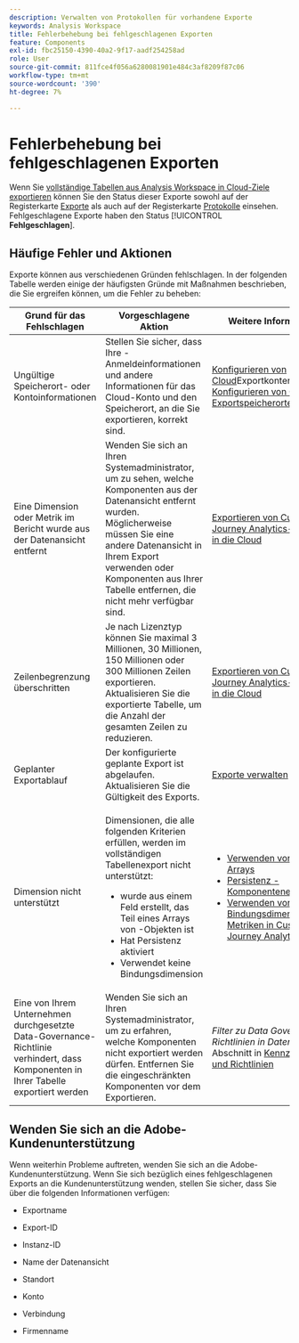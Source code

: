 ```yaml
---
description: Verwalten von Protokollen für vorhandene Exporte
keywords: Analysis Workspace
title: Fehlerbehebung bei fehlgeschlagenen Exporten
feature: Components
exl-id: fbc25150-4390-40a2-9f17-aadf254258ad
role: User
source-git-commit: 811fce4f056a6280081901e484c3af8209f87c06
workflow-type: tm+mt
source-wordcount: '390'
ht-degree: 7%

---
```


# Fehlerbehebung bei fehlgeschlagenen Exporten

Wenn Sie [vollständige Tabellen aus Analysis Workspace in Cloud-Ziele exportieren](/help/analysis-workspace/export/export-cloud.md) können Sie den Status dieser Exporte sowohl auf der Registerkarte [Exporte](/help/components/exports/manage-exports.md) als auch auf der Registerkarte [Protokolle](/help/components/exports/manage-export-logs.md) einsehen. Fehlgeschlagene Exporte haben den Status [!UICONTROL **Fehlgeschlagen**].

## Häufige Fehler und Aktionen

Exporte können aus verschiedenen Gründen fehlschlagen. In der folgenden Tabelle werden einige der häufigsten Gründe mit Maßnahmen beschrieben, die Sie ergreifen können, um die Fehler zu beheben:

| Grund für das Fehlschlagen | Vorgeschlagene Aktion | Weitere Informationen |
|---------|----------|---------|
| Ungültige Speicherort- oder Kontoinformationen | Stellen Sie sicher, dass Ihre -Anmeldeinformationen und andere Informationen für das Cloud-Konto und den Speicherort, an die Sie exportieren, korrekt sind. | [Konfigurieren von Cloud](/help/components/exports/cloud-export-accounts.md)Exportkonten und [Konfigurieren von Cloud-Exportspeicherorten](/help/components/exports/cloud-export-locations.md). |
| Eine Dimension oder Metrik im Bericht wurde aus der Datenansicht entfernt | Wenden Sie sich an Ihren Systemadministrator, um zu sehen, welche Komponenten aus der Datenansicht entfernt wurden. Möglicherweise müssen Sie eine andere Datenansicht in Ihrem Export verwenden oder Komponenten aus Ihrer Tabelle entfernen, die nicht mehr verfügbar sind. | [Exportieren von Customer Journey Analytics-Berichten in die Cloud](/help/analysis-workspace/export/export-cloud.md) |
| Zeilenbegrenzung überschritten | Je nach Lizenztyp können Sie maximal 3 Millionen, 30 Millionen, 150 Millionen oder 300 Millionen Zeilen exportieren. Aktualisieren Sie die exportierte Tabelle, um die Anzahl der gesamten Zeilen zu reduzieren. | [Exportieren von Customer Journey Analytics-Berichten in die Cloud](/help/analysis-workspace/export/export-cloud.md) |
| Geplanter Exportablauf | Der konfigurierte geplante Export ist abgelaufen. Aktualisieren Sie die Gültigkeit des Exports. | [Exporte verwalten](/help/components/exports/manage-exports.md) |
| Dimension nicht unterstützt | <p>Dimensionen, die alle folgenden Kriterien erfüllen, werden im vollständigen Tabellenexport nicht unterstützt:</p> <ul><li>wurde aus einem Feld erstellt, das Teil eines Arrays von -Objekten ist</li><li>Hat Persistenz aktiviert<li>Verwendet keine Bindungsdimension</li> | <ul><li>[Verwenden von Objekt-Arrays](/help/use-cases/object-arrays.md)</li><li>[Persistenz - Komponenteneinstellungen](/help/data-views/component-settings/persistence.md)<li>[Verwenden von Bindungsdimensionen und Metriken in Customer Journey Analytics](/help/use-cases/data-views/binding-dimensions-metrics.md)</li> |
| Eine von Ihrem Unternehmen durchgesetzte Data-Governance-Richtlinie verhindert, dass Komponenten in Ihrer Tabelle exportiert werden | Wenden Sie sich an Ihren Systemadministrator, um zu erfahren, welche Komponenten nicht exportiert werden dürfen. Entfernen Sie die eingeschränkten Komponenten vor dem Exportieren. | *Filter zu Data Governance-Richtlinien in Datenansichten* Abschnitt in [Kennzeichnungen und Richtlinien](/help/data-views/data-governance.md) |

## Wenden Sie sich an die Adobe-Kundenunterstützung

Wenn weiterhin Probleme auftreten, wenden Sie sich an die Adobe-Kundenunterstützung. Wenn Sie sich bezüglich eines fehlgeschlagenen Exports an die Kundenunterstützung wenden, stellen Sie sicher, dass Sie über die folgenden Informationen verfügen:

* Exportname

* Export-ID

* Instanz-ID

* Name der Datenansicht

* Standort

* Konto

* Verbindung

* Firmenname
